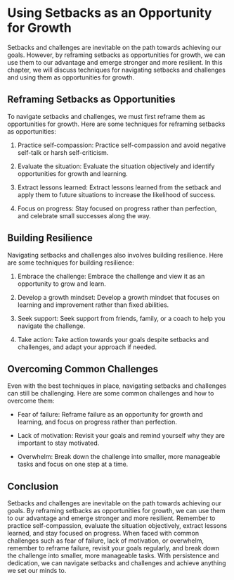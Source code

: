 Using Setbacks as an Opportunity for Growth
==========================================================================================

Setbacks and challenges are inevitable on the path towards achieving our goals. However, by reframing setbacks as opportunities for growth, we can use them to our advantage and emerge stronger and more resilient. In this chapter, we will discuss techniques for navigating setbacks and challenges and using them as opportunities for growth.

Reframing Setbacks as Opportunities
-----------------------------------

To navigate setbacks and challenges, we must first reframe them as opportunities for growth. Here are some techniques for reframing setbacks as opportunities:

1. Practice self-compassion: Practice self-compassion and avoid negative self-talk or harsh self-criticism.

2. Evaluate the situation: Evaluate the situation objectively and identify opportunities for growth and learning.

3. Extract lessons learned: Extract lessons learned from the setback and apply them to future situations to increase the likelihood of success.

4. Focus on progress: Stay focused on progress rather than perfection, and celebrate small successes along the way.

Building Resilience
-------------------

Navigating setbacks and challenges also involves building resilience. Here are some techniques for building resilience:

1. Embrace the challenge: Embrace the challenge and view it as an opportunity to grow and learn.

2. Develop a growth mindset: Develop a growth mindset that focuses on learning and improvement rather than fixed abilities.

3. Seek support: Seek support from friends, family, or a coach to help you navigate the challenge.

4. Take action: Take action towards your goals despite setbacks and challenges, and adapt your approach if needed.

Overcoming Common Challenges
----------------------------

Even with the best techniques in place, navigating setbacks and challenges can still be challenging. Here are some common challenges and how to overcome them:

* Fear of failure: Reframe failure as an opportunity for growth and learning, and focus on progress rather than perfection.

* Lack of motivation: Revisit your goals and remind yourself why they are important to stay motivated.

* Overwhelm: Break down the challenge into smaller, more manageable tasks and focus on one step at a time.

Conclusion
----------

Setbacks and challenges are inevitable on the path towards achieving our goals. By reframing setbacks as opportunities for growth, we can use them to our advantage and emerge stronger and more resilient. Remember to practice self-compassion, evaluate the situation objectively, extract lessons learned, and stay focused on progress. When faced with common challenges such as fear of failure, lack of motivation, or overwhelm, remember to reframe failure, revisit your goals regularly, and break down the challenge into smaller, more manageable tasks. With persistence and dedication, we can navigate setbacks and challenges and achieve anything we set our minds to.
